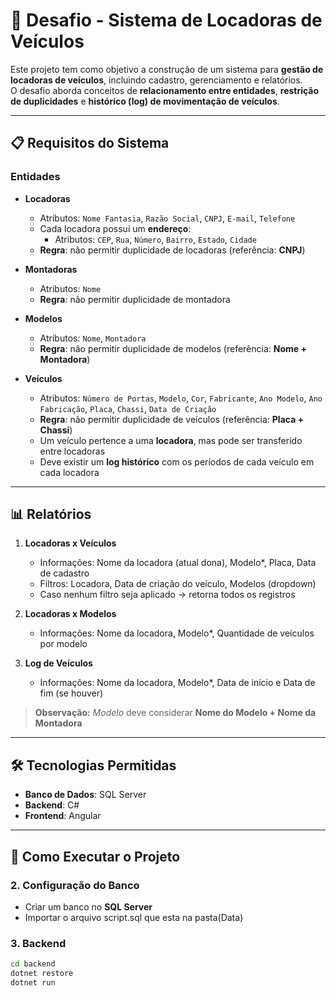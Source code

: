 # 🚗 Desafio - Sistema de Locadoras de Veículos

Este projeto tem como objetivo a construção de um sistema para **gestão de locadoras de veículos**, incluindo cadastro, gerenciamento e relatórios.  
O desafio aborda conceitos de **relacionamento entre entidades**, **restrição de duplicidades** e **histórico (log) de movimentação de veículos**.

---

## 📋 Requisitos do Sistema

### Entidades

- **Locadoras**
  - Atributos: `Nome Fantasia`, `Razão Social`, `CNPJ`, `E-mail`, `Telefone`
  - Cada locadora possui um **endereço**:
    - Atributos: `CEP`, `Rua`, `Número`, `Bairro`, `Estado`, `Cidade`
  - **Regra**: não permitir duplicidade de locadoras (referência: **CNPJ**)

- **Montadoras**
  - Atributos: `Nome`
  - **Regra**: não permitir duplicidade de montadora

- **Modelos**
  - Atributos: `Nome`, `Montadora`
  - **Regra**: não permitir duplicidade de modelos (referência: **Nome + Montadora**)

- **Veículos**
  - Atributos: `Número de Portas`, `Modelo`, `Cor`, `Fabricante`, `Ano Modelo`, `Ano Fabricação`, `Placa`, `Chassi`, `Data de Criação`
  - **Regra**: não permitir duplicidade de veículos (referência: **Placa + Chassi**)
  - Um veículo pertence a uma **locadora**, mas pode ser transferido entre locadoras
  - Deve existir um **log histórico** com os períodos de cada veículo em cada locadora

---

## 📊 Relatórios

1. **Locadoras x Veículos**
   - Informações: Nome da locadora (atual dona), Modelo*, Placa, Data de cadastro
   - Filtros: Locadora, Data de criação do veículo, Modelos (dropdown)
   - Caso nenhum filtro seja aplicado → retorna todos os registros

2. **Locadoras x Modelos**
   - Informações: Nome da locadora, Modelo*, Quantidade de veículos por modelo

3. **Log de Veículos**
   - Informações: Nome da locadora, Modelo*, Data de início e Data de fim (se houver)

> **Observação:** *Modelo* deve considerar **Nome do Modelo + Nome da Montadora**

---

## 🛠️ Tecnologias Permitidas

- **Banco de Dados**: SQL Server  
- **Backend**: C#  
- **Frontend**: Angular  

---

## 🚀 Como Executar o Projeto

### 2. Configuração do Banco
- Criar um banco no **SQL Server**
- Importar o arquivo script.sql que esta na pasta(Data)

### 3. Backend
```bash
cd backend
dotnet restore
dotnet run
